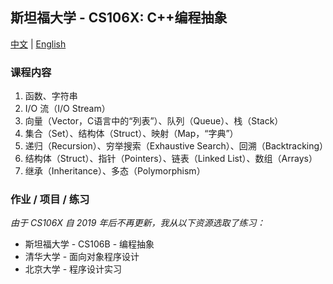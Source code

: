 ## 斯坦福大学 - CS106X: C++编程抽象
[中文](README.md) | [English](README_en.md)
### 课程内容
1. 函数、字符串
2. I/O 流（I/O Stream） 
3. 向量（Vector，C语言中的“列表”）、队列（Queue）、栈（Stack）
4. 集合（Set）、结构体（Struct）、映射（Map，“字典”）
5. 递归（Recursion）、穷举搜索（Exhaustive Search）、回溯（Backtracking）
6. 结构体（Struct）、指针（Pointers）、链表（Linked List）、数组（Arrays）
7. 继承（Inheritance）、多态（Polymorphism）

### 作业 / 项目 / 练习
*由于 CS106X 自 2019 年后不再更新，我从以下资源选取了练习：*
- 斯坦福大学 - CS106B - 编程抽象
- 清华大学 - 面向对象程序设计
- 北京大学 - 程序设计实习
